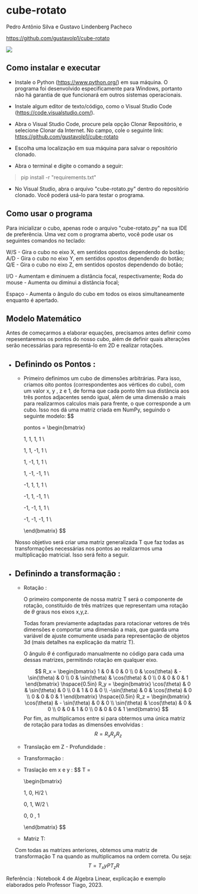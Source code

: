 # cube-rotato

Pedro Antônio Silva e Gustavo Lindenberg Pacheco

https://github.com/gustavolp1/cube-rotato

![](/rotation_demo.gif)

## Como instalar e executar

- Instale o Python (https://www.python.org/) em sua máquina. O programa foi desenvolvido especificamente para Windows, portanto não há garantia de que funcionará em outros sistemas operacionais.

- Instale algum editor de texto/código, como o Visual Studio Code (https://code.visualstudio.com/).

- Abra o Visual Studio Code, procure pela opção Clonar Repositório, e selecione Clonar da Internet. No campo, cole o seguinte link: https://github.com/gustavolp1/cube-rotato

- Escolha uma localização em sua máquina para salvar o repositório clonado.

- Abra o terminal e digite o comando a seguir:

> pip install -r "requirements.txt"

- No Visual Studio, abra o arquivo "cube-rotato.py" dentro do repositório clonado. Você poderá usá-lo para testar o programa.

## Como usar o programa

Para inicializar o cubo, apenas rode o arquivo "cube-rotato.py" na sua IDE de preferência. Uma vez com o programa aberto, você pode usar os seguintes comandos no teclado:

W/S - Gira o cubo no eixo X, em sentidos opostos dependendo do botão;
A/D - Gira o cubo no eixo Y, em sentidos opostos dependendo do botão;
Q/E - Gira o cubo no eixo Z, em sentidos opostos dependendo do botão;

I/O - Aumentam e diminuem a distância focal, respectivamente;
Roda do mouse - Aumenta ou diminui a distância focal;

Espaço - Aumenta o ângulo do cubo em todos os eixos simultaneamente enquanto é apertado.

## Modelo Matemático

Antes de começarmos a elaborar equações, precisamos antes definir como repesentaremos os pontos do nosso cubo, além de definir quais alterações serão necessárias para representá-lo em 2D e realizar rotações.

- ## Definindo os Pontos :
    - Primeiro definimos um cubo de dimensões arbitrárias. Para isso, criamos oito pontos (correspondentes aos vértices do cubo), com um valor x, y , z e 1, de forma que cada ponto têm sua distância aos três pontos adjacentes sendo igual, além de uma dimensão a mais para realizarmos calculos mais para frente, o que corresponde a um cubo.
    Isso nos dá uma matriz criada em NumPy, seguindo o seguinte modelo:
        $$
                
        pontos =
        \begin{bmatrix}

        1, 1, 1, 1  \\

        1, 1, -1, 1 \\

        1, -1, 1, 1 \\

        1, -1, -1, 1 \\

        -1, 1, 1, 1 \\

        -1, 1, -1, 1 \\

        -1, -1, 1, 1 \\

        -1, -1, -1, 1 \\

        \end{bmatrix}
        $$

    Nosso objetivo será criar uma matriz generalizada T que faz todas as transformações necessárias nos pontos ao realizarmos uma multiplicação matricial. Isso será feito a seguir.


- ## Definindo a transformação :
    - Rotação :

        O primeiro componente de nossa matriz T será o componente de rotação, constituido de três matrizes que representam uma rotação de $\theta$ graus nos eixos x,y,z.

        Todas foram previamente adaptadas para rotacionar vetores de três dimensões e comportar uma dimensão a mais, que guarda uma variável de ajuste comumente usada para representação de objetos 3d (mais detalhes na explicação da matriz T).

        O ângulo $\theta$ é configurado manualmente no código para cada uma dessas matrizes, permitindo rotação em qualquer eixo.

        $$
        R_x = \begin{bmatrix}
        1 & 0 & 0 & 0 \\
        0 & \cos(\theta) & -\sin(\theta) & 0 \\
        0 & \sin(\theta) & \cos(\theta) & 0 \\
        0 & 0 & 0 & 1
        \end{bmatrix}
        \hspace{0.5in}
        R_y = \begin{bmatrix}
        \cos(\theta) & 0 & \sin(\theta) & 0 \\
        0 & 1 & 0 & 0 \\
        -\sin(\theta) & 0 & \cos(\theta) & 0 \\
        0 & 0 & 0 & 1
        \end{bmatrix}
        \hspace{0.5in}
        R_z = \begin{bmatrix}
        \cos(\theta) & - \sin(\theta) & 0 & 0 \\
        \sin(\theta) & \cos(\theta) & 0 & 0 \\
        0 & 0 & 1 & 0 \\
        0 & 0 & 0 & 1
        \end{bmatrix}
        $$
        Por fim, as multiplicamos entre si para obtermos uma única matriz de rotação para todas as dimensões envolvidas :
        $$
        R = R_xR_yR_z
        $$

    - Translação em Z - Profundidade :
    - Transformação :
    - Traslação em x e y :
        $$
        T =

        \begin{bmatrix}

        1, 0, H/2 \\

        0, 1, W/2 \\

        0, 0 , 1

        \end{bmatrix}
        $$
    - Matriz T:

    Com todas as matrizes anteriores, obtemos uma matriz de transformação T na quando as multiplicamos na ordem correta. Ou seja:
    $$
    T = T_xyPT_zR
    $$


Referência : Notebook 4 de Algebra Linear, explicação e exemplo elaborados pelo Professor Tiago, 2023.